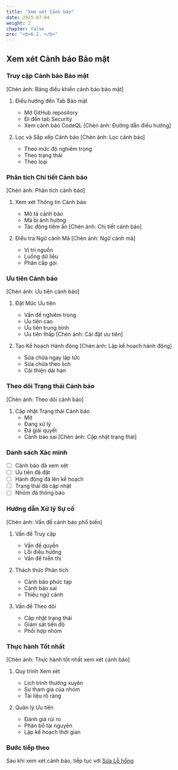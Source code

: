 ```yaml
---
title: "Xem xét Cảnh báo"
date: 2025-07-04
weight: 2
chapter: false
pre: "<b>6.2. </b>"
---
```


## Xem xét Cảnh báo Bảo mật

### Truy cập Cảnh báo Bảo mật
[Chèn ảnh: Bảng điều khiển cảnh báo bảo mật]
1. Điều hướng đến Tab Bảo mật
   - Mở GitHub repository
   - Đi đến tab Security
   - Xem cảnh báo CodeQL
   [Chèn ảnh: Đường dẫn điều hướng]

2. Lọc và Sắp xếp Cảnh báo
   [Chèn ảnh: Lọc cảnh báo]
   - Theo mức độ nghiêm trọng
   - Theo trạng thái
   - Theo loại

### Phân tích Chi tiết Cảnh báo
[Chèn ảnh: Phân tích cảnh báo]
1. Xem xét Thông tin Cảnh báo
   - Mô tả cảnh báo
   - Mã bị ảnh hưởng
   - Tác động tiềm ẩn
   [Chèn ảnh: Chi tiết cảnh báo]

2. Điều tra Ngữ cảnh Mã
   [Chèn ảnh: Ngữ cảnh mã]
   - Vị trí nguồn
   - Luồng dữ liệu
   - Phân cấp gọi

### Ưu tiên Cảnh báo
[Chèn ảnh: Ưu tiên cảnh báo]
1. Đặt Mức Ưu tiên
   - Vấn đề nghiêm trọng
   - Ưu tiên cao
   - Ưu tiên trung bình
   - Ưu tiên thấp
   [Chèn ảnh: Cài đặt ưu tiên]

2. Tạo Kế hoạch Hành động
   [Chèn ảnh: Lập kế hoạch hành động]
   - Sửa chữa ngay lập tức
   - Sửa chữa theo lịch
   - Cải thiện dài hạn

### Theo dõi Trạng thái Cảnh báo
[Chèn ảnh: Theo dõi cảnh báo]
1. Cập nhật Trạng thái Cảnh báo
   - Mở
   - Đang xử lý
   - Đã giải quyết
   - Cảnh báo sai
   [Chèn ảnh: Cập nhật trạng thái]

### Danh sách Xác minh
- [ ] Cảnh báo đã xem xét
- [ ] Ưu tiên đã đặt
- [ ] Hành động đã lên kế hoạch
- [ ] Trạng thái đã cập nhật
- [ ] Nhóm đã thông báo

### Hướng dẫn Xử lý Sự cố
[Chèn ảnh: Vấn đề cảnh báo phổ biến]
1. Vấn đề Truy cập
   - Vấn đề quyền
   - Lỗi điều hướng
   - Vấn đề hiển thị

2. Thách thức Phân tích
   - Cảnh báo phức tạp
   - Cảnh báo sai
   - Thiếu ngữ cảnh

3. Vấn đề Theo dõi
   - Cập nhật trạng thái
   - Giám sát tiến độ
   - Phối hợp nhóm

### Thực hành Tốt nhất
[Chèn ảnh: Thực hành tốt nhất xem xét cảnh báo]
1. Quy trình Xem xét
   - Lịch trình thường xuyên
   - Sự tham gia của nhóm
   - Tài liệu rõ ràng

2. Quản lý Ưu tiên
   - Đánh giá rủi ro
   - Phân bổ tài nguyên
   - Lập kế hoạch thời gian

### Bước tiếp theo
Sau khi xem xét cảnh báo, tiếp tục với [Sửa Lỗ hổng](../6.3-fix-vulnerabilities/)
